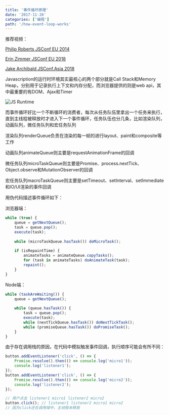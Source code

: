 ```yaml
---
title: '事件循环原理'
date: '2017-11-26'
categories: ['编程']
path: '/how-event-loop-works'
---
```


推荐视频：

[Philip Roberts  JSConf EU 2014](https://www.youtube.com/watch?v=8aGhZQkoFbQ)

[Erin Zimmer JSConf EU 2018]( https://www.youtube.com/watch?v=u1kqx6AenYw)

[Jake Archibald JSConf.Asia 2018](https://www.youtube.com/watch?v=cCOL7MC4Pl0)

Javascription的运行时环境其实最核心的两个部分就是Call Stack和Memory Heap，分别用于记录执行上下文和内存分配，而浏览器提供的则是web api，其中最重要的有DOM、Ajax和Timer

![JS Runtime](/Users/maxingcong/Code/blog/src/pages/images/js-runtime.png)

而事件循环好比一个不断循环的消费者，每次从任务队伍里拿出一个任务来执行，直到主线程被释放时才进入下一个事件循环，任务队伍也分几条，比如渲染队列，动画队列，微任务队列和宏任务队列

渲染队列renderQueue负责在渲染的每一帧的进行layout、paint和composite等工作

动画队列animateQueue则主要是requestAnimationFrame的回调

微任务队列microTaskQueue则主要是Promise、process.nextTick、Object.observe和MutationObserver的回调

宏任务队列macroTaskQueue则主要是setTimeout、setInterval、setImmediate和IO/UI渲染的事件回调

用伪代码描述事件循环如下：

浏览器端：

```javascript
while (true) {
    queue = getNextQueue();
    task = queue.pop();
    execute(task);
    
    while (microTaskQueue.hasTask()) doMicroTask();
    
    if (isRepaintTime) {
        animateTasks = animateQueue.copyTasks();
        for (task in animateTasks) doAnimateTask(task);
       	repaint();
    }
}
```

Node端：

```javascript
while (taskAreWaiting()) {
    queue = getNextQueue();
    
    while (queue.hasTask()) {
        task = queue.pop();
        execute(task);
        while (nextTickQueue.hasTask()) doNextTickTask();
        while (promiseQueue.hasTask()) doPromiseTask();
    }
}
```

由于存在调用栈的原因，在代码中模拟触发事件回调，执行顺序可能会有所不同：

```javascript
button.addEventListener('click', () => {
    Promise.resolve().then(() => console.log('micro1'));
    console.log('listener1');
});
button.addEventListener('click', () => {
    Promise.resolve().then(() => console.log('micro2'));
    console.log('listener2');
});

// 用户点击 listener1 micro1 listener2 micro2
button.click(); // listener1 listener2 micro1 micro2
// 因为click还在调用域中，主线程未释放
```

